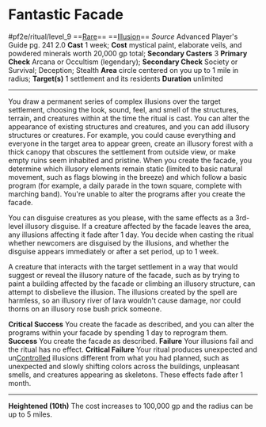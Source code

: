 # Fantastic Facade
#pf2e/ritual/level_9
==[Rare](../../../../../TTRPGShare-Pathfinder-2E-Vault/rules/traits/rare.md)== ==[Illusion](../../../../../TTRPGShare-Pathfinder-2E-Vault/rules/traits/illusion.md)==
*Source* Advanced Player's Guide pg. 241 2.0
**Cast** 1 week; **Cost** mystical paint, elaborate veils, and powdered minerals worth 20,000 gp total; **Secondary Casters** 3
**Primary Check** Arcana or Occultism (legendary); **Secondary Check** Society or Survival; Deception; Stealth
**Area** circle centered on you up to 1 mile in radius; **Target(s)** 1 settlement and its residents
**Duration** unlimited

---
You draw a permanent series of complex illusions over the target settlement, choosing the look, sound, feel, and smell of the structures, terrain, and creatures within at the time the ritual is cast. You can alter the appearance of existing structures and creatures, and you can add illusory structures or creatures. For example, you could cause everything and everyone in the target area to appear green, create an illusory forest with a thick canopy that obscures the settlement from outside view, or make empty ruins seem inhabited and pristine. When you create the facade, you determine which illusory elements remain static (limited to basic natural movement, such as flags blowing in the breeze) and which follow a basic program (for example, a daily parade in the town square, complete with marching band). You're unable to alter the programs after you create the facade.

You can disguise creatures as you please, with the same effects as a 3rd-level illusory disguise. If a creature affected by the facade leaves the area, any illusions affecting it fade after 1 day. You decide when casting the ritual whether newcomers are disguised by the illusions, and whether the disguise appears immediately or after a set period, up to 1 week.

A creature that interacts with the target settlement in a way that would suggest or reveal the illusory nature of the facade, such as by trying to paint a building affected by the facade or climbing an illusory structure, can attempt to disbelieve the illusion. The illusions created by the spell are harmless, so an illusory river of lava wouldn't cause damage, nor could thorns on an illusory rose bush prick someone.

**Critical Success** You create the facade as described, and you can alter the programs within your facade by spending 1 day to reprogram them.
**Success** You create the facade as described.
**Failure** Your illusions fail and the ritual has no effect.
**Critical Failure** Your ritual produces unexpected and un[Controlled](../../../Conditions/Controlled.md) illusions different from what you had planned, such as unexpected and slowly shifting colors across the buildings, unpleasant smells, and creatures appearing as skeletons. These effects fade after 1 month.

<hr>

**Heightened (10th)** The cost increases to 100,000 gp and the radius can be up to 5 miles.